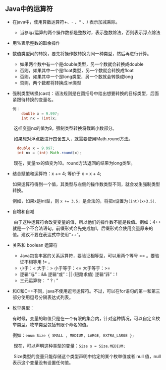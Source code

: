 ## Java中的运算符

+ 在java中，使用算数运算符+、- 、* 、/ 表示加减乘除。

  + 当参与/运算的两个操作数都是整数时，表示整数除法，否则表示浮点除法

+ 用%表示整数的取余操作

+ 数值类型间的转换，要先将操作数转换为同一种类型，然后再进行计算。

  + 如果两个数中有一个是double类型，另一个数就会转换成double
  + 否则，如果其中一个是float类型，另一个数就会转换成float
  + 否则，如果其中一个是long类型，另一个数就会转换成long
  + 否则，两个数都将转换成int类型

+ 强制类型转换(cast)：语法规则是在圆括号中给出想要转换的目标类型，后面紧跟待转换的变量名。

  ```java
  例：
      double x = 9.997;
      int nx = (int)x;
  ```

  ​	这样变量nx的值为9。强制类型转换将截断小数部分。

  ​	如果想对浮点数进行四舍五入，就需要使用Math.round方法。

  ```java
  	double x = 9.997;
  	int nx = (int) Math.round(x);
  ```

  ​	现在，变量nx的值变为10。round方法返回的结果为long类型。

+ 结合赋值和运算符：x += 4; 等价于 x = x + 4; 

  如果运算符得到一个值，其类型与左侧的操作数类型不同，就会发生强制类型转换。

  例如，如果x是int型，则 `x += 3.5; `是合法的，将把x设置为`(int)(x+3.5)`.

+ 自增和自减

  ​	由于这种运算符会改变变量的值，所以他们的操作数不能是数值。例如：4++ 就是一个不合法语句。前缀形式会先完成加1，后缀形式会使用变量原来的值。建议不要在表达式中使用“++”。

+ 关系和 boolean 运算符

  + Java包含丰富的关系运算符，要验证相等型，可以用两个等号 == 。要验证不相等用 != 。
  + 小于：<      大于：>     小于等于：<=     大于等于：>=
  + 逻辑“与”：&&      逻辑“或”：||    (短路求值)    逻辑“非”：!
  + 三元运算符：  “ ? : ”

+ 和C和C++不同，java不使用逗号运算符。不过，可以在for语句的第一和第三部分使用逗号分隔表达式列表。

+ 枚举类型：

  ​		有时候，变量的取值只是在一个有限的集合内，针对这种情况，可以自定义枚举类型。枚举类型包括有限个命名的值。

  ​		例如：`enum Size { SMALL , MEDIUM, LARGE, EXTRA_LARGE };`

  ​		现在，可以声明这种类型的变量：`Size s = Size.MEDIUM;`

  ​		Size类型的变量只能存储这个类型声明中给定的某个枚举值或者 null 值，null表示这个变量没有设置任何值。





